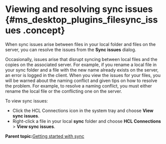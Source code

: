 # Viewing and resolving sync issues {#ms_desktop_plugins_filesync_issues .concept}

When sync issues arise between files in your local folder and files on the server, you can resolve the issues from the **Sync issues** dialog.

Occasionally, issues arise that disrupt syncing between local files and the copies on the associated server. For example, if you rename a local file in your sync folder and a file with the new name already exists on the server, an error is logged in the client. When you view the issues for your files, you will be warned about the naming conflict and given tips on how to resolve the problem. For example, to resolve a naming conflict, you must either rename the local file or the conflicting one on the server.

To view sync issues:

-   Click the HCL Connections icon in the system tray and choose **View sync issues**.
-   Right-click a file in your local **sync** folder and choose **HCL Connections** \> **View sync issues**.

**Parent topic:**[Getting started with sync](../../connectors/enduser/ms_desktop_plugin_filesync_gs2.md)

